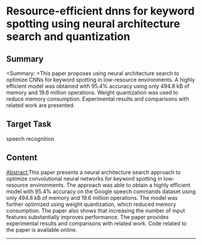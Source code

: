 # Resource-efficient dnns for keyword spotting using neural architecture search and quantization

## Summary

<Summary: >This paper proposes using neural architecture search to optimize CNNs for keyword spotting in low-resource environments. A highly efficient model was obtained with 95.4% accuracy using only 494.8 kB of memory and 19.6 million operations. Weight quantization was used to reduce memory consumption. Experimental results and comparisons with related work are presented.


## Target Task

speech recognition

## Content

<Abstract:>This paper presents a neural architecture search approach to optimize convolutional neural networks for keyword spotting in low-resource environments. The approach was able to obtain a highly efficient model with 95.4% accuracy on the Google speech commands dataset using only 494.8 kB of memory and 19.6 million operations. The model was further optimized using weight quantization, which reduced memory consumption. The paper also shows that increasing the number of input features substantially improves performance. The paper provides experimental results and comparisons with related work. Code related to the paper is available online.




---

